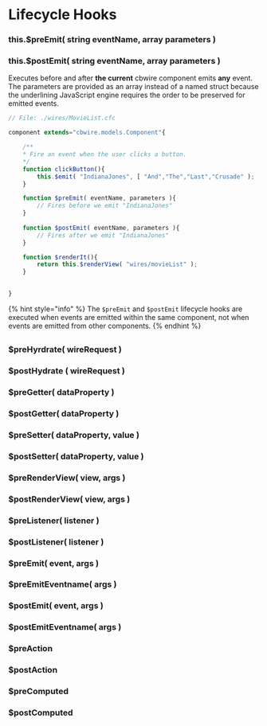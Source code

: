 # Lifecycle Hooks

###  this.$preEmit\( string eventName, array parameters \)

### this.$postEmit\( string eventName, array parameters \)

Executes before and after **the current** cbwire component emits **any** event. The parameters are provided as an array instead of a named struct because the underlining JavaScript engine requires the order to be preserved for emitted events.

```javascript
// File: ./wires/MovieList.cfc

component extends="cbwire.models.Component"{

    /**
    * Fire an event when the user clicks a button.
    */
    function clickButton(){
        this.$emit( "IndianaJones", [ "And","The","Last","Crusade" );
    }

    function $preEmit( eventName, parameters ){
        // Fires before we emit "IndianaJones"         
    }
    
    function $postEmit( eventName, parameters ){
        // Fires after we emit "IndianaJones"         
    }

    function $renderIt(){
        return this.$renderView( "wires/movieList" );
    }
    

}
```

{% hint style="info" %}
The `$preEmit` and `$postEmit` lifecycle hooks are executed when events are emitted within the same component, not when events are emitted from other components.
{% endhint %}

##  

### $preHyrdrate\( wireRequest \) 

### $postHydrate \( wireRequest \)

### $preGetter\( dataProperty \)

### $postGetter\( dataProperty \)

### $preSetter\( dataProperty, value \)

### $postSetter\( dataProperty, value \)

### $preRenderView\( view, args \)

### $postRenderView\( view, args \)

### $preListener\( listener \)

### $postListener\( listener \)

### $preEmit\( event, args \)

### $preEmitEventname\( args \)

### $postEmit\( event, args \)

### $postEmitEventname\( args \)

### $preAction

### $postAction

### $preComputed

### $postComputed

